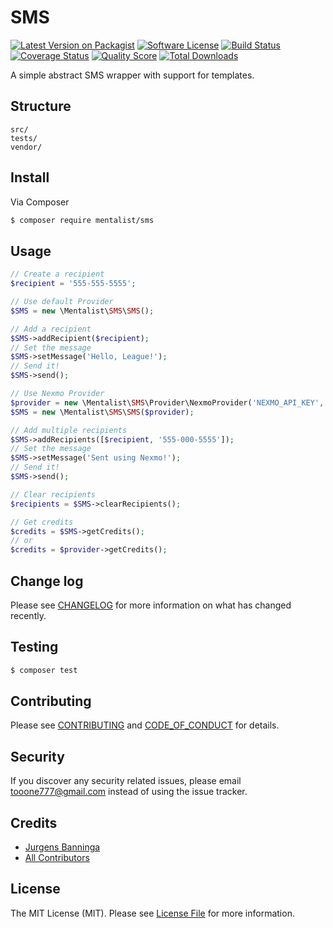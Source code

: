 # SMS

[![Latest Version on Packagist][ico-version]][link-packagist]
[![Software License][ico-license]](LICENSE.md)
[![Build Status][ico-travis]][link-travis]
[![Coverage Status][ico-scrutinizer]][link-scrutinizer]
[![Quality Score][ico-code-quality]][link-code-quality]
[![Total Downloads][ico-downloads]][link-downloads]

A simple abstract SMS wrapper with support for templates.

## Structure


```
src/
tests/
vendor/
```


## Install

Via Composer

``` bash
$ composer require mentalist/sms
```

## Usage

``` php
// Create a recipient
$recipient = '555-555-5555';

// Use default Provider
$SMS = new \Mentalist\SMS\SMS();

// Add a recipient
$SMS->addRecipient($recipient);
// Set the message
$SMS->setMessage('Hello, League!');
// Send it!
$SMS->send();

// Use Nexmo Provider
$provider = new \Mentalist\SMS\Provider\NexmoProvider('NEXMO_API_KEY', 'NEXMO_API_SECRET');
$SMS = new \Mentalist\SMS\SMS($provider);

// Add multiple recipients
$SMS->addRecipients([$recipient, '555-000-5555']);
// Set the message
$SMS->setMessage('Sent using Nexmo!');
// Send it!
$SMS->send();

// Clear recipients
$recipients = $SMS->clearRecipients();

// Get credits
$credits = $SMS->getCredits();
// or
$credits = $provider->getCredits();
```

## Change log

Please see [CHANGELOG](CHANGELOG.md) for more information on what has changed recently.

## Testing

``` bash
$ composer test
```

## Contributing

Please see [CONTRIBUTING](CONTRIBUTING.md) and [CODE_OF_CONDUCT](CODE_OF_CONDUCT.md) for details.

## Security

If you discover any security related issues, please email tooone777@gmail.com instead of using the issue tracker.

## Credits

- [Jurgens Banninga][link-author]
- [All Contributors][link-contributors]

## License

The MIT License (MIT). Please see [License File](LICENSE.md) for more information.

[ico-version]: https://img.shields.io/packagist/v/Mentalist/SMS.svg?style=flat-square
[ico-license]: https://img.shields.io/badge/license-MIT-brightgreen.svg?style=flat-square
[ico-travis]: https://img.shields.io/travis/Mentalist/SMS/master.svg?style=flat-square
[ico-scrutinizer]: https://img.shields.io/scrutinizer/coverage/g/Mentalist/SMS.svg?style=flat-square
[ico-code-quality]: https://img.shields.io/scrutinizer/g/Mentalist/SMS.svg?style=flat-square
[ico-downloads]: https://img.shields.io/packagist/dt/Mentalist/SMS.svg?style=flat-square

[link-packagist]: https://packagist.org/packages/Mentalist/SMS
[link-travis]: https://travis-ci.org/Mentalist/SMS
[link-scrutinizer]: https://scrutinizer-ci.com/g/Mentalist/SMS/code-structure
[link-code-quality]: https://scrutinizer-ci.com/g/Mentalist/SMS
[link-downloads]: https://packagist.org/packages/Mentalist/SMS
[link-author]: https://github.com/ment4list
[link-contributors]: ../../contributors
